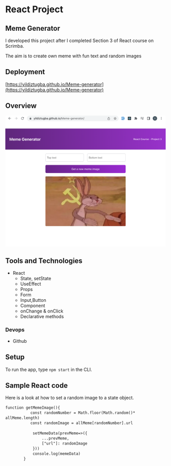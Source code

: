 # React Project

## Meme Generator
I developed this project after I completed Section 3 of React course on Scrimba.

The aim is to create own meme with fun text and random images
## Deployment

[https://yildiztugba.github.io/Meme-generator](https://yildiztugba.github.io/Meme-generator)


## Overview
![Overview](./memegenerator/public/meme--screenshot.png)

## Tools and Technologies

- React
  - State, setState
  - UseEffect
  - Props
  - Form
  - Input,Button
  - Component
  - onChange & onClick
  - Declarative methods

### Devops

- Github

## Setup

To run the app, type `npm start` in the CLI.

## Sample React code

Here is a look at how to set a random image to a state object.

```
function getMemeImage(){
           const randomNumber = Math.floor(Math.random()* allMeme.length)
           const randomImage = allMeme[randomNumber].url

            setMemeData(prevMeme=>({
                ...prevMeme,
                ["url"]: randomImage
            }))
            console.log(memeData)
        }

```